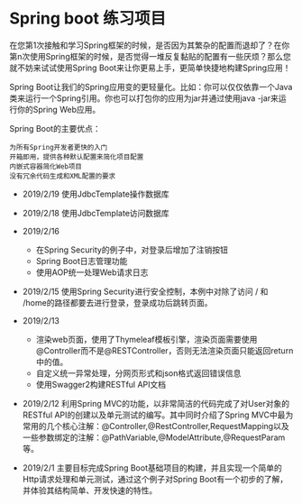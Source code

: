 # Spring boot 练习项目


在您第1次接触和学习Spring框架的时候，是否因为其繁杂的配置而退却了？在你第n次使用Spring框架的时候，是否觉得一堆反复黏贴的配置有一些厌烦？那么您就不妨来试试使用Spring Boot来让你更易上手，更简单快捷地构建Spring应用！

Spring Boot让我们的Spring应用变的更轻量化。比如：你可以仅仅依靠一个Java类来运行一个Spring引用。你也可以打包你的应用为jar并通过使用java -jar来运行你的Spring Web应用。

Spring Boot的主要优点：

    为所有Spring开发者更快的入门
    开箱即用，提供各种默认配置来简化项目配置
    内嵌式容器简化Web项目
    没有冗余代码生成和XML配置的要求
* 2019/2/19 使用JdbcTemplate操作数据库

* 2019/2/18 使用JdbcTemplate访问数据库

* 2019/2/16 
    - 在Spring Security的例子中，对登录后增加了注销按钮
    - Spring Boot日志管理功能
    - 使用AOP统一处理Web请求日志
    
    
* 2019/2/15 使用Spring Security进行安全控制，本例中对除了访问 / 和 /home的路径都要去进行登录，登录成功后跳转页面。

* 2019/2/13  
    - 渲染web页面，使用了Thymeleaf模板引擎，渲染页面需要使用@Controller而不是@RESTController，否则无法渲染页面只能返回return中的值。
    - 自定义统一异常处理，分网页形式和json格式返回错误信息
    - 使用Swagger2构建RESTful API文档

* 2019/2/12  利⽤Spring MVC的功能，以⾮常简洁的代码完成了对User对象的RESTful API的创建以及单元测试的编写。其中同时介绍了Spring MVC中最为常⽤的⼏个核⼼注解：@Controller,@RestController,RequestMapping以及⼀些参数绑定的注解：@PathVariable,@ModelAttribute,@RequestParam等。


* 2019/2/1  主要目标完成Spring Boot基础项目的构建，并且实现一个简单的Http请求处理和单元测试，通过这个例子对Spring Boot有一个初步的了解，并体验其结构简单、开发快速的特性。
    
